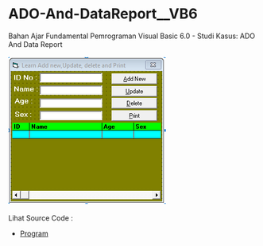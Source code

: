 # ADO-And-DataReport__VB6
Bahan Ajar Fundamental Pemrograman Visual Basic 6.0 - Studi Kasus: ADO And Data Report<br><br>
<img src="https://github.com/RizkyKhapidsyah/ADO-And-DataReport__VB6/blob/main/result/001.PNG"><br><br>
Lihat Source Code : <br>
- <a href="https://github.com/RizkyKhapidsyah/ADO-And-DataReport__VB6/blob/main/Form1.frm">Program</a>
